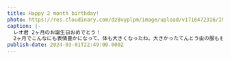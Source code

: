 ```yaml
---
title: Happy 2 month birthday!
photo: https://res.cloudinary.com/dz8vyplpm/image/upload/v1716472316/IMG_9136_xym2iy.jpg
caption: |-
  レオ君 2ヶ月のお誕生日おめでとう！
  2ヶ月でこんなにも表情豊かになって、体も大きくなったね。大きかったてんとう虫の服ももうパンパン(笑)
publish-date: 2024-03-01T22:49:00.000Z
---
```

